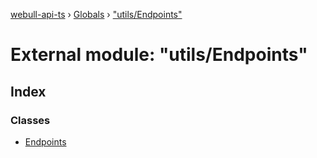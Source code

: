 [webull-api-ts](../README.md) › [Globals](../globals.md) › ["utils/Endpoints"](_utils_endpoints_.md)

# External module: "utils/Endpoints"

## Index

### Classes

* [Endpoints](../classes/_utils_endpoints_.endpoints.md)
